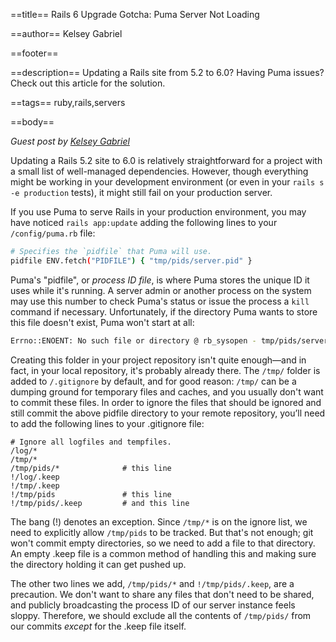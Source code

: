 ==title==
Rails 6 Upgrade Gotcha: Puma Server Not Loading

==author==
Kelsey Gabriel

==footer==

==description==
Updating a Rails site from 5.2 to 6.0? Having Puma issues? Check out this article for the solution.

==tags==
ruby,rails,servers

==body==

_Guest post by [Kelsey Gabriel](https://github.com/blerg-rush)_

Updating a Rails 5.2 site to 6.0 is relatively straightforward for a project with a small list of well-managed dependencies. However, though everything might be working in your development environment (or even in your `rails s -e production` tests), it might still fail on your production server.

If you use Puma to serve Rails in your production environment, you may have noticed `rails app:update` adding the following lines to your `/config/puma.rb` file:

```bash
# Specifies the `pidfile` that Puma will use.
pidfile ENV.fetch("PIDFILE") { "tmp/pids/server.pid" }
```

Puma's "pidfile", or _process ID file_, is where Puma stores the unique ID it uses while it's running. A server admin or another process on the system may use this number to check Puma's status or issue the process a `kill` command if necessary. Unfortunately, if the directory Puma wants to store this file doesn't exist, Puma won't start at all:

```bash
Errno::ENOENT: No such file or directory @ rb_sysopen - tmp/pids/server.pid
```

Creating this folder in your project repository isn't quite enough—and in fact, in your local repository, it's probably already there. The `/tmp/` folder is added to `/.gitignore` by default, and for good reason: `/tmp/` can be a dumping ground for temporary files and caches, and you usually don't want to commit these files. In order to ignore the files that should be ignored and still commit the above pidfile directory to your remote repository, you’ll need to add the following lines to your .gitignore file:

```plaintext
# Ignore all logfiles and tempfiles.
/log/*
/tmp/*
/tmp/pids/*              # this line
!/log/.keep
!/tmp/.keep
!/tmp/pids               # this line
!/tmp/pids/.keep         # and this line
```

The bang (!) denotes an exception. Since `/tmp/*` is on the ignore list, we need to explicitly allow `/tmp/pids` to be tracked. But that's not enough; git won't commit empty directories, so we need to add a file to that directory. An empty .keep file is a common method of handling this and making sure the directory holding it can get pushed up.

The other two lines we add, `/tmp/pids/*` and `!/tmp/pids/.keep`, are a precaution. We don't want to share any files that don't need to be shared, and publicly broadcasting the process ID of our server instance feels sloppy. Therefore, we should exclude all the contents of `/tmp/pids/` from our commits _except_ for the .keep file itself.
